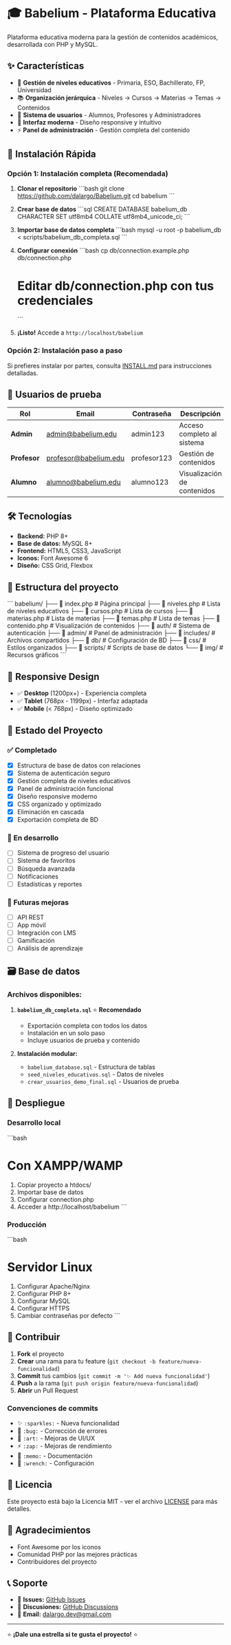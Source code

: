 # 🎓 Babelium - Plataforma Educativa

Plataforma educativa moderna para la gestión de contenidos académicos, desarrollada con PHP y MySQL.

## ✨ Características

- 🏫 **Gestión de niveles educativos** - Primaria, ESO, Bachillerato, FP, Universidad
- 📚 **Organización jerárquica** - Niveles → Cursos → Materias → Temas → Contenidos
- 👥 **Sistema de usuarios** - Alumnos, Profesores y Administradores
- 🎨 **Interfaz moderna** - Diseño responsive y intuitivo
- ⚡ **Panel de administración** - Gestión completa del contenido

## 🚀 Instalación Rápida

### Opción 1: Instalación completa (Recomendada)

1. **Clonar el repositorio**
   \`\`\`bash
   git clone https://github.com/dalargo/Babelium.git
   cd babelium
   \`\`\`

2. **Crear base de datos**
   \`\`\`sql
   CREATE DATABASE babelium_db CHARACTER SET utf8mb4 COLLATE utf8mb4_unicode_ci;
   \`\`\`

3. **Importar base de datos completa**
   \`\`\`bash
   mysql -u root -p babelium_db < scripts/babelium_db_completa.sql
   \`\`\`

4. **Configurar conexión**
   \`\`\`bash
   cp db/connection.example.php db/connection.php
   # Editar db/connection.php con tus credenciales
   \`\`\`

5. **¡Listo!** Accede a `http://localhost/babelium`

### Opción 2: Instalación paso a paso

Si prefieres instalar por partes, consulta [INSTALL.md](INSTALL.md) para instrucciones detalladas.

## 🔐 Usuarios de prueba

| Rol | Email | Contraseña | Descripción |
|-----|-------|------------|-------------|
| **Admin** | admin@babelium.edu | admin123 | Acceso completo al sistema |
| **Profesor** | profesor@babelium.edu | profesor123 | Gestión de contenidos |
| **Alumno** | alumno@babelium.edu | alumno123 | Visualización de contenidos |

## 🛠️ Tecnologías

- **Backend:** PHP 8+
- **Base de datos:** MySQL 8+
- **Frontend:** HTML5, CSS3, JavaScript
- **Iconos:** Font Awesome 6
- **Diseño:** CSS Grid, Flexbox

## 📂 Estructura del proyecto

\`\`\`
babelium/
├── 📄 index.php                    # Página principal
├── 📄 niveles.php                  # Lista de niveles educativos
├── 📄 cursos.php                   # Lista de cursos
├── 📄 materias.php                 # Lista de materias
├── 📄 temas.php                    # Lista de temas
├── 📄 contenido.php                # Visualización de contenidos
├── 📁 auth/                        # Sistema de autenticación
├── 📁 admin/                       # Panel de administración
├── 📁 includes/                    # Archivos compartidos
├── 📁 db/                          # Configuración de BD
├── 📁 css/                         # Estilos organizados
├── 📁 scripts/                     # Scripts de base de datos
└── 📁 img/                         # Recursos gráficos
\`\`\`

## 📱 Responsive Design

- ✅ **Desktop** (1200px+) - Experiencia completa
- ✅ **Tablet** (768px - 1199px) - Interfaz adaptada
- ✅ **Mobile** (< 768px) - Diseño optimizado

## 🎯 Estado del Proyecto

### ✅ Completado
- [x] Estructura de base de datos con relaciones
- [x] Sistema de autenticación seguro
- [x] Gestión completa de niveles educativos
- [x] Panel de administración funcional
- [x] Diseño responsive moderno
- [x] CSS organizado y optimizado
- [x] Eliminación en cascada
- [x] Exportación completa de BD

### 🚧 En desarrollo
- [ ] Sistema de progreso del usuario
- [ ] Sistema de favoritos
- [ ] Búsqueda avanzada
- [ ] Notificaciones
- [ ] Estadísticas y reportes

### 🔮 Futuras mejoras
- [ ] API REST
- [ ] App móvil
- [ ] Integración con LMS
- [ ] Gamificación
- [ ] Análisis de aprendizaje

## 🗃️ Base de datos

### Archivos disponibles:

1. **`babelium_db_completa.sql`** ⭐ **Recomendado**
   - Exportación completa con todos los datos
   - Instalación en un solo paso
   - Incluye usuarios de prueba y contenido

2. **Instalación modular:**
   - `babelium_database.sql` - Estructura de tablas
   - `seed_niveles_educativos.sql` - Datos de niveles
   - `crear_usuarios_demo_final.sql` - Usuarios de prueba

## 🚀 Despliegue

### Desarrollo local
\`\`\`bash
# Con XAMPP/WAMP
1. Copiar proyecto a htdocs/
2. Importar base de datos
3. Configurar connection.php
4. Acceder a http://localhost/babelium
\`\`\`

### Producción
\`\`\`bash
# Servidor Linux
1. Configurar Apache/Nginx
2. Configurar PHP 8+
3. Configurar MySQL
4. Configurar HTTPS
5. Cambiar contraseñas por defecto
\`\`\`

## 🤝 Contribuir

1. **Fork** el proyecto
2. **Crear** una rama para tu feature (`git checkout -b feature/nueva-funcionalidad`)
3. **Commit** tus cambios (`git commit -m '✨ Add nueva funcionalidad'`)
4. **Push** a la rama (`git push origin feature/nueva-funcionalidad`)
5. **Abrir** un Pull Request

### Convenciones de commits
- ✨ `:sparkles:` - Nueva funcionalidad
- 🐛 `:bug:` - Corrección de errores
- 🎨 `:art:` - Mejoras de UI/UX
- ⚡ `:zap:` - Mejoras de rendimiento
- 📝 `:memo:` - Documentación
- 🔧 `:wrench:` - Configuración

## 📄 Licencia

Este proyecto está bajo la Licencia MIT - ver el archivo [LICENSE](LICENSE) para más detalles.

## 🙏 Agradecimientos

- Font Awesome por los iconos
- Comunidad PHP por las mejores prácticas
- Contribuidores del proyecto

## 📞 Soporte

- 🐛 **Issues:** [GitHub Issues](https://github.com/dalargo/Babelium/issues)
- 💬 **Discusiones:** [GitHub Discussions](https://github.com/dalargo/Babelium/discussions)
- 📧 **Email:** dalargo.dev@gmail.com

---

⭐ **¡Dale una estrella si te gusta el proyecto!** ⭐

